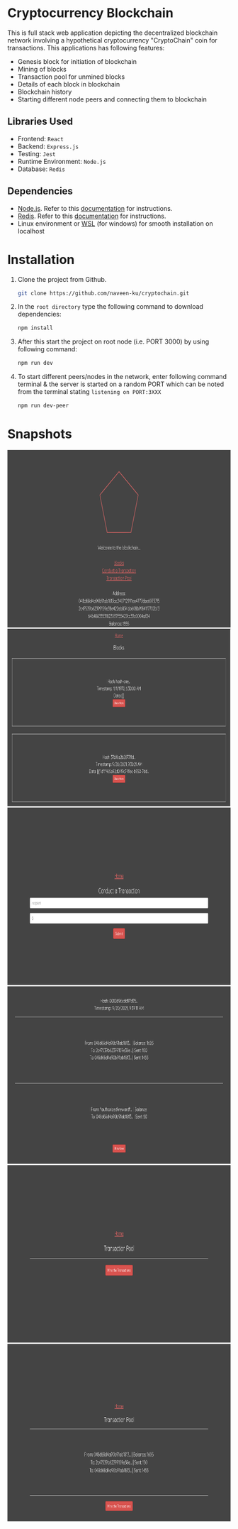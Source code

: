# Cryptocurrency Blockchain

This is  full stack web application depicting the decentralized blockchain network involving a hypothetical cryptocurrency "CryptoChain" coin for transactions. This applications has following features:

- Genesis block for initiation of blockchain
- Mining of blocks
- Transaction pool for unmined blocks
- Details of each block in blockchain
- Blockchain history
- Starting different node peers and connecting them to blockchain

## Libraries Used

- Frontend: `React`
- Backend: `Express.js`
- Testing: `Jest`
- Runtime Environment: `Node.js`
- Database: `Redis`

## Dependencies

- [Node.js](https://nodejs.org/en/). Refer to this [documentation](https://nodejs.org/en/download/package-manager/) for instructions.
- [Redis](https://redis.io/). Refer to this [documentation](https://redis.io/topics/quickstart) for instructions.
- Linux environment or [WSL](https://docs.microsoft.com/en-us/windows/wsl/install-win10) (for windows) for smooth installation on localhost

# Installation

1. Clone the project from Github.

    ```bash
    git clone https://github.com/naveen-ku/cryptochain.git
    ```

2. In the `root directory` type the following command to download dependencies:

    ```bash
    npm install
    ```

3. After this start the project on root node (i.e. PORT 3000) by using following command:

    ```bash
    npm run dev
    ```

4. To start different peers/nodes in the network, enter following command terminal & the server is started on a random PORT which can be noted from the terminal stating `listening on PORT:3XXX`

    ```bash
    npm run dev-peer
    ```

# Snapshots
<p align="center">
<img src="images/home.png" width="600" height="400" />
<img src="images/all-blocks.png" width="600" height="400" />
<img src="images/conduct-transaction.png" width="600" height="400" />
<img src="images/transaction-detail.png" width="600" height="400" />
<img src="images/transaction-pool.png" width="600" height="400" />
<img src="images/transaction-1.png" width="600" height="400" />
</p>